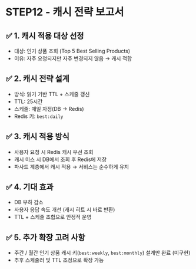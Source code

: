 # STEP12 - 캐시 전략 보고서

## ✅ 1. 캐시 적용 대상 선정
- 대상: 인기 상품 조회 (Top 5 Best Selling Products)
- 이유: 자주 요청되지만 자주 변경되지 않음 → 캐시 적합

## ✅ 2. 캐시 전략 설계
- 방식: 읽기 기반 TTL + 스케줄 갱신
- TTL: 25시간
- 스케줄: 매일 자정(DB → Redis)
- Redis 키: `best:daily`

## ✅ 3. 캐시 적용 방식
- 사용자 요청 시 Redis 캐시 우선 조회
- 캐시 미스 시 DB에서 조회 후 Redis에 저장
- 파사드 계층에서 캐시 적용 → 서비스는 순수하게 유지

## ✅ 4. 기대 효과
- DB 부하 감소
- 사용자 응답 속도 개선 (캐시 히트 시 바로 반환)
- TTL + 스케줄 조합으로 안정적 운영

## ✅ 5. 추가 확장 고려 사항
- 주간 / 월간 인기 상품 캐시 키(`best:weekly`, `best:monthly`) 설계만 완료 (미구현)
- 추후 스케줄러 및 TTL 조정으로 확장 가능
